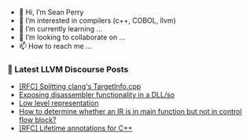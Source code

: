 - 👋 Hi, I’m Sean Perry
- 👀 I’m interested in compilers (c++, COBOL, llvm)
- 🌱 I’m currently learning ...
- 💞️ I’m looking to collaborate on ...
- 📫 How to reach me ...

<!---
s66perry/s66perry is a ✨ special ✨ repository because its `README.md` (this file) appears on your GitHub profile.
You can click the Preview link to take a look at your changes.
--->
### 📕 Latest LLVM Discourse Posts

<!-- DISCOURSE-LLVM:START -->
- [[RFC] Splitting clang&#39;s TargetInfo.cpp](https://discourse.llvm.org/t/rfc-splitting-clangs-targetinfo-cpp/69883#post_14)
- [Exposing disassembler functionality in a DLL/so](https://discourse.llvm.org/t/exposing-disassembler-functionality-in-a-dll-so/70555#post_1)
- [Low level representation](https://discourse.llvm.org/t/low-level-representation/70547#post_3)
- [How to determine whether an IR is in main function but not in control flow block?](https://discourse.llvm.org/t/how-to-determine-whether-an-ir-is-in-main-function-but-not-in-control-flow-block/70553#post_2)
- [[RFC] Lifetime annotations for C++](https://discourse.llvm.org/t/rfc-lifetime-annotations-for-c/61377?page=5#post_85)
<!-- DISCOURSE-LLVM:END -->

